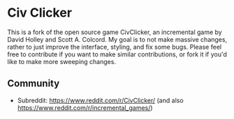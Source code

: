 # Civ Clicker

This is a fork of the open source game CivClicker, an incremental game by David Holley and Scott A. Colcord. My goal is to not make massive changes, rather to just improve the interface, styling, and fix some bugs. Please feel free to contribute if you want to make similar contributions, or fork it if you'd like to make more sweeping changes.



## Community

* Subreddit: https://www.reddit.com/r/CivClicker/ (and also https://www.reddit.com/r/incremental_games/) 




